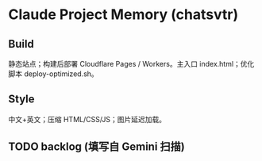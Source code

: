 # Claude Project Memory (chatsvtr)

## Build
静态站点；构建后部署 Cloudflare Pages / Workers。主入口 index.html；优化脚本 deploy-optimized.sh。

## Style
中文+英文；压缩 HTML/CSS/JS；图片延迟加载。

## TODO backlog (填写自 Gemini 扫描)
<!-- Claude: 请读取 "Tasks from Gemini" 段落并生成执行计划。 -->
